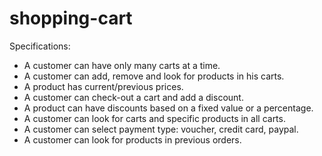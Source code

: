 shopping-cart
=============

Specifications:
   - A customer can have only many carts at a time.
   - A customer can add, remove and look for products in his carts.
   - A product has current/previous prices.
   - A customer can check-out a cart and add a discount.
   - A product can have discounts based on a fixed value or a percentage.
   - A customer can look for carts and specific products in all carts.
   - A customer can select payment type: voucher, credit card, paypal.
   - A customer can look for products in previous orders.
